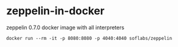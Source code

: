 # zeppelin-in-docker
zeppelin 0.7.0 docker image with all interpreters

```
docker run --rm -it -p 8080:8080 -p 4040:4040 soflabs/zeppelin
```

